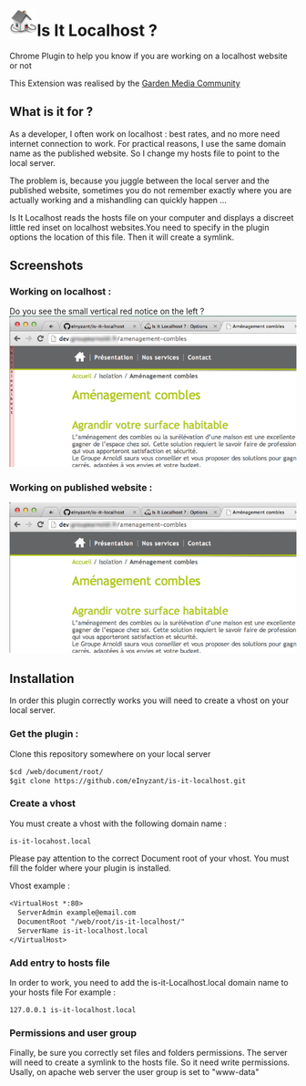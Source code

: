 # ![alt text](src/images/icon48.png "logo")Is It Localhost ?

Chrome Plugin to help you know if you are working on a localhost website or not

This Extension was realised by the [Garden Media Community](http://www.garden-media.fr "Garden Media Homepage")

## What is it for ?
As a developer, I often work on localhost : best rates, and no more need internet connection to work.
For practical reasons, I use the same domain name as the published website. So I change my hosts file to point to the local server.
 
The problem is, because you juggle between the local server and the published website, sometimes you do not remember exactly where you are actually working and a mishandling can quickly happen ... 

Is It Localhost reads the hosts file on your computer and displays a discreet little red inset on localhost websites.You need to specify in the plugin options the location of this file. Then it will create a symlink.

## Screenshots
### Working on localhost :
Do you see the small vertical red notice on the left ?
![alt text](with-extension.png "Working on localhost")




### Working on published website :

![alt text](without-extension.png "Working on published website")


## Installation
In order this plugin correctly works you will need to create a vhost on your local server.

### Get the plugin :
Clone this repository somewhere on your local server

```
$cd /web/document/root/ 
$git clone https://github.com/eInyzant/is-it-localhost.git
```

### Create a vhost
You must create a vhost with the following domain name : 
```
is-it-locahost.local
```

Please pay attention to the correct Document root of your vhost. You must fill the folder where your plugin is installed.

Vhost example :
```
<VirtualHost *:80>
  ServerAdmin example@email.com
  DocumentRoot "/web/root/is-it-localhost/"
  ServerName is-it-localhost.local
</VirtualHost>
```

### Add entry to hosts file
In order to work, you need to add the is-it-Localhost.local domain name to your hosts file
For example :
```
127.0.0.1 is-it-localhost.local
```

### Permissions and user group
Finally, be sure you correctly set files and folders permissions. The server will need to create a symlink to the hosts file. So it need write permissions.
Usally, on apache web server the user group is set to "www-data"

